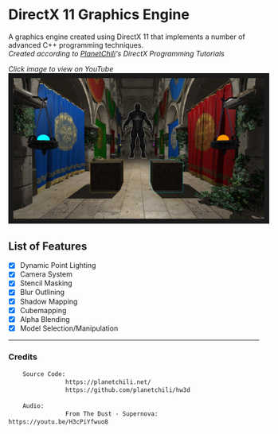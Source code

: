 # DirectX 11 Graphics Engine

A graphics engine created using DirectX 11 that implements a number of advanced C++ programming techniques.<br/>
*Created according to <a href="https://planetchili.net/">PlanetChili</a>'s DirectX Programming Tutorials*


*Click image to view on YouTube*
<a href="https://youtu.be/kBCMbxa0S98" target="_blank">
        <img src="directx-engine.jpg" alt="DirectX Engine Thumbnail" border="10" />
</a>

## List of Features

- [x] Dynamic Point Lighting
- [x] Camera System
- [x] Stencil Masking
- [x] Blur Outlining
- [x] Shadow Mapping
- [x] Cubemapping
- [x] Alpha Blending
- [x] Model Selection/Manipulation

---

### Credits
        
        Source Code:
                    https://planetchili.net/
                    https://github.com/planetchili/hw3d
                    
        Audio:
                    From The Dust - Supernova: https://youtu.be/H3cPiYfwuo8
